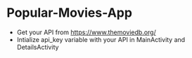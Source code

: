 # Popular-Movies-App

- Get your API from https://www.themoviedb.org/
- Intialize api_key variable with your API in MainActivity and DetailsActivity
